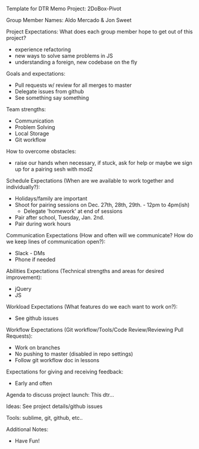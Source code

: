 Template for DTR Memo
Project: 2DoBox-Pivot

Group Member Names: Aldo Mercado & Jon Sweet

Project Expectations: What does each group member hope to get out of this project?
* experience refactoring
* new ways to solve same problems in JS
* understanding a foreign, new codebase on the fly

Goals and expectations:
* Pull requests w/ review for all merges to master
* Delegate issues from github
* See something say something

Team strengths:
* Communication
* Problem Solving
* Local Storage
* Git workflow

How to overcome obstacles:
* raise our hands when necessary, if stuck, ask for help or maybe we sign up for a pairing sesh with mod2

Schedule Expectations (When are we available to work together and individually?):
* Holidays/family are important
* Shoot for pairing sessions on Dec. 27th, 28th, 29th. - 12pm to 4pm(ish)
  * Delegate 'homework' at end of sessions
* Pair after school, Tuesday, Jan. 2nd.
* Pair during work hours

Communication Expectations (How and often will we communicate? How do we keep lines of communication open?):
* Slack - DMs
* Phone if needed

Abilities Expectations (Technical strengths and areas for desired improvement):
* jQuery
* JS

Workload Expectations (What features do we each want to work on?):
* See github issues

Workflow Expectations (Git workflow/Tools/Code Review/Reviewing Pull Requests):
* Work on branches
* No pushing to master (disabled in repo settings)
* Follow git workflow doc in lessons

Expectations for giving and receiving feedback:
* Early and often

Agenda to discuss project launch: This dtr...

Ideas: See project details/github issues

Tools: sublime, git, github, etc..

Additional Notes:
* Have Fun!
